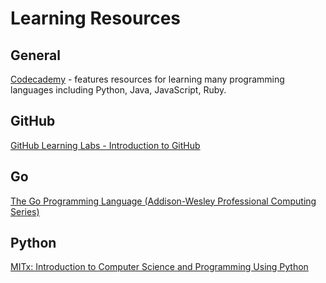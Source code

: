 # Learning Resources

## General

[Codecademy](https://www.codecademy.com) - features resources for learning many programming languages including Python, Java, JavaScript, Ruby.

## GitHub

[GitHub Learning Labs - Introduction to GitHub](https://lab.github.com/githubtraining/introduction-to-github)

## Go

[The Go Programming Language (Addison-Wesley Professional Computing Series)](https://smile.amazon.com/gp/product/0134190440/ref=oh_aui_search_asin_title?ie=UTF8&psc=1)

## Python

[MITx: Introduction to Computer Science and Programming Using Python](https://www.edx.org/course/introduction-to-computer-science-and-programming-using-python-0)


